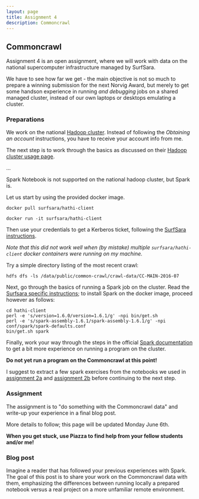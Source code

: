 ```yaml
---
layout: page
title: Assignment 4 
description: Commoncrawl
---
```


## Commoncrawl

Assignment 4 is an open assignment, where we will work with data on the national supercomputer infrastructure managed by SurfSara.

We have to see how far we get - the main objective is not so much to prepare a winning submission for the next Norvig Award, but 
merely to get some handson experience in running _and debugging_ jobs on a shared managed cluster, instead of our own laptops or
desktops emulating a cluster.

### Preparations

We work on the national [Hadoop cluster](https://userinfo.surfsara.nl/systems/hadoop/description).
Instead of following the _Obtaining an account_ instructions, you have to receive your account info from me.

The next step is to work through the basics as discussed on their
[Hadoop cluster usage page](https://userinfo.surfsara.nl/systems/hadoop/usage).

...

Spark Notebook is not supported on the national hadoop cluster, but Spark is.

Let us start by using the provided docker image.

```
docker pull surfsara/hathi-client

docker run -it surfsara/hathi-client
```

Then use your credentials to get a Kerberos ticket, following the [SurfSara instructions](https://userinfo.surfsara.nl/systems/hadoop/usage).

_Note that this did not work well when (by mistake) multiple `surfsara/hathi-client` docker containers were running on my machine._

Try a simple directory listing of the most recent crawl:

```
hdfs dfs -ls /data/public/common-crawl/crawl-data/CC-MAIN-2016-07
```

Next, go through the basics of running a Spark job on the cluster.
Read the [Surfsara specific instructions](https://userinfo.surfsara.nl/systems/hadoop/software/spark);
to install Spark on the docker image, proceed however as follows:

```
cd hathi-client
perl -e 's/version=1.6.0/version=1.6.1/g' -npi bin/get.sh
perl -e 's/spark-assembly-1.6.1/spark-assembly-1.6.1/g' -npi conf/spark/spark-defaults.conf
bin/get.sh spark
```



Finally, work your way through the steps in the official 
[Spark documentation](http://spark.apache.org/docs/1.6.1/running-on-yarn.html#launching-spark-on-yarn)
to get a bit more experience on running a program on the cluster.

**Do not yet run a program on the Commoncrawl at this point!**

I suggest to extract a few spark exercises from the notebooks we used in [assignment 2a](A2a-spark-101.md) 
and [assignment 2b](A2b-execution-model.md) before continuing to the next step.

### Assignment

The assignment is to "do something with the Commoncrawl data" and write-up your experience in
a final blog post.

More details to follow; this page will be updated Monday June 6th.


**When you get stuck, use Piazza to find help from your fellow students and/or me!**

### Blog post 

Imagine a reader that has followed your previous experiences with Spark.
The goal of this post is to share your work on the Commoncrawl data with them,
emphasizing the differences between running locally a prepared notebook versus
a real project on a more unfamiliar remote environment.

